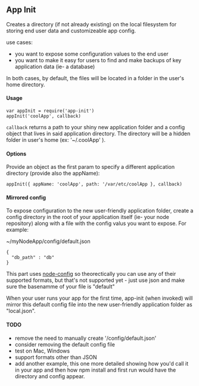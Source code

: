 ## App Init

Creates a directory (if not already existing) on the local filesystem for storing end user data and customizeable app config.

use cases: 
- you want to expose some configuration values to the end user
- you want to make it easy for users to find and make backups of key application data (ie- a database)

In both cases, by default, the files will be located in a folder in the user's home directory.  


#### Usage
```
var appInit = require('app-init')
appInit('coolApp', callback)
```

```callback``` returns a path to your shiny new application folder and a config object that lives in said application directory.  The directory will be a hidden folder in user's home (ex: '~/.coolApp' ).

#### Options

Provide an object as the first param to specify a different application directory (provide also the appName): 

```
appInit({ appName: 'coolApp', path: '/var/etc/coolApp }, callback)
```

#### Mirrored config

To expose configuration to the new user-friendly application folder, create a config directory in the root of your application itself (ie- your node repository) along with a file with the config valus you want to expose.  For example: 

~/myNodeApp/config/default.json

```
{
  "db_path" : "db"
}
```

This part uses [node-config](https://github.com/lorenwest/node-config) so theorectically you can use any of their supported formats, but that's not supported yet - just use json and make sure the basenamme of your file is "default"

When your user runs your app for the first time, app-init (when invoked) will mirror this default config file into the new user-friendly application folder as "local.json".  


#### TODO
- remove the need to manually create '/config/default.json'
- consider removing the default config file
- test on Mac, Windows
- support formats other than JSON
- add another example, this one more detailed showing how you'd call it in your app and then how npm install and first run would have the directory and config appear.
